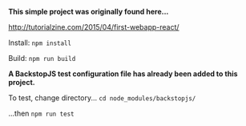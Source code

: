 **This simple project was originally found here...**

http://tutorialzine.com/2015/04/first-webapp-react/

Install:
`npm install`

Build:
`npm run build`

**A BackstopJS test configuration file has already been added to this project.**

To test, change directory...
`cd node_modules/backstopjs/`

...then
`npm run test`
